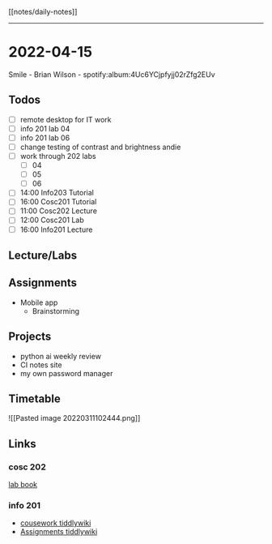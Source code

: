 [[notes/daily-notes]]

---

# 2022-04-15

Smile - Brian Wilson - spotify:album:4Uc6YCjpfyjj02rZfg2EUv

## Todos
- [ ] remote desktop for IT work
- [ ] info 201 lab 04
- [ ] info 201 lab 06
- [ ] change testing of contrast and brightness andie
- [ ] work through 202 labs
	- [ ] 04
	- [ ] 05
	- [ ] 06
- [ ] 14:00 Info203 Tutorial
- [ ] 16:00 Cosc201 Tutorial
- [ ] 11:00 Cosc202 Lecture
- [ ] 12:00 Cosc201 Lab
- [ ] 16:00 Info201 Lecture

## Lecture/Labs


## Assignments
- Mobile app
	- Brainstorming

## Projects
- python ai weekly review
- CI notes site
- my own password manager

## Timetable

![[Pasted image 20220311102444.png]]

## Links

### cosc 202

[lab book](https://cosc202.cspages.otago.ac.nz/lab-book/COSC202LabBook.pdf)

### info 201

- [cousework tiddlywiki](https://isgb.otago.ac.nz/infosci/INFO201/labs_release/raw/master/output/info201_labs.html#)
- [Assignments tiddlywiki](https://isgb.otago.ac.nz/info201/shared/assignments_release/raw/master/output/INFO201_Assignments.html)